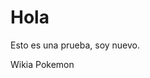 

<h1> Hola </h1>
<p> Esto es una prueba, soy nuevo. </p>
<a herf="http://es.pokemon.wikia.com/wiki/Lista_de_episodios_de_la_primera_temporada">Wikia Pokemon</a>
